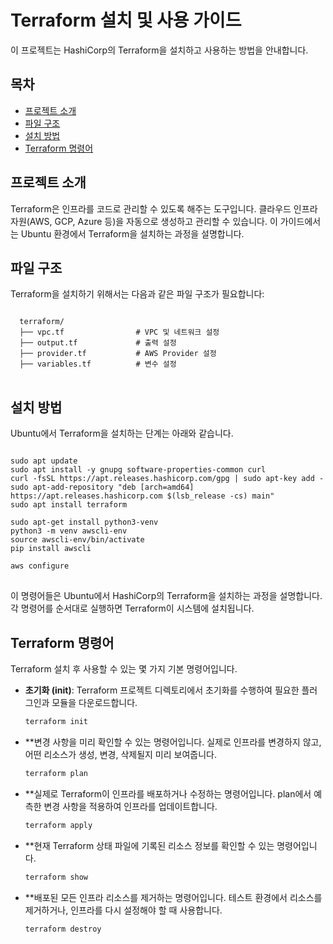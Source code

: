 # Terraform 설치 및 사용 가이드

이 프로젝트는 HashiCorp의 Terraform을 설치하고 사용하는 방법을 안내합니다.

## 목차

- [프로젝트 소개](#프로젝트-소개)
- [파일 구조](#파일-구조)
- [설치 방법](#설치-방법)
- [Terraform 명령어](#terraform-명령어)

## 프로젝트 소개

Terraform은 인프라를 코드로 관리할 수 있도록 해주는 도구입니다. 클라우드 인프라 자원(AWS, GCP, Azure 등)을 자동으로 생성하고 관리할 수 있습니다. 이 가이드에서는 Ubuntu 환경에서 Terraform을 설치하는 과정을 설명합니다.

## 파일 구조

Terraform을 설치하기 위해서는 다음과 같은 파일 구조가 필요합니다:

<pre>
<code>
  terraform/
  ├── vpc.tf                # VPC 및 네트워크 설정
  ├── output.tf             # 출력 설정
  ├── provider.tf           # AWS Provider 설정
  ├── variables.tf          # 변수 설정
</code>
</pre>

## 설치 방법

Ubuntu에서 Terraform을 설치하는 단계는 아래와 같습니다.

<pre>
<code>
sudo apt update
sudo apt install -y gnupg software-properties-common curl
curl -fsSL https://apt.releases.hashicorp.com/gpg | sudo apt-key add -
sudo apt-add-repository "deb [arch=amd64] https://apt.releases.hashicorp.com $(lsb_release -cs) main"
sudo apt install terraform

sudo apt-get install python3-venv
python3 -m venv awscli-env
source awscli-env/bin/activate
pip install awscli

aws configure
</code>
</pre>

이 명령어들은 Ubuntu에서 HashiCorp의 Terraform을 설치하는 과정을 설명합니다. 각 명령어를 순서대로 실행하면 Terraform이 시스템에 설치됩니다.

## Terraform 명령어

Terraform 설치 후 사용할 수 있는 몇 가지 기본 명령어입니다.

- **초기화 (init)**: Terraform 프로젝트 디렉토리에서 초기화를 수행하여 필요한 플러그인과 모듈을 다운로드합니다.

  ```bash
  terraform init

- **변경 사항을 미리 확인할 수 있는 명령어입니다. 실제로 인프라를 변경하지 않고, 어떤 리소스가 생성, 변경, 삭제될지 미리 보여줍니다.

  ```bash
  terraform plan

- **실제로 Terraform이 인프라를 배포하거나 수정하는 명령어입니다. plan에서 예측한 변경 사항을 적용하여 인프라를 업데이트합니다.

  ```bash
  terraform apply

  
- **현재 Terraform 상태 파일에 기록된 리소스 정보를 확인할 수 있는 명령어입니다.
  ```bash
  terraform show

- **배포된 모든 인프라 리소스를 제거하는 명령어입니다. 테스트 환경에서 리소스를 제거하거나, 인프라를 다시 설정해야 할 때 사용합니다.
  ```bash
  terraform destroy

